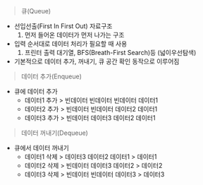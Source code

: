 > 큐(Queue)
- 선입선출(First In First Out) 자료구조
  1. 먼저 들어온 데이터가 먼저 나가는 구조
- 입력 순서대로 데이터 처리가 필요할 때 사용
  1. 프린터 출력 대기열, BFS(Breath-First Search)등 (넓이우선탐색)
- 기본적으로 데이터 추가, 꺼내기, 큐 공간 확인 동작으로 이루어짐

>데이터 추가(Enqueue)
- 큐에 데이터 추가
  - 데이터1 추가 > 빈데이터 빈데이터 빈데이터 데이터1 
  - 데이터2 추가 > 빈데이터 빈데이터 데이터2 데이터1 
  - 데이터3 추가 > 빈데이터 데이터3 데이터2 데이터1 
 
>데이터 꺼내기(Dequeue)
- 큐에서 데이터 꺼내기 
  - 데이터1 삭제 > 데이터3 데이터2 데이터1 > 데이터1
  - 데이터2 삭제 > 빈데이터 데이터3 데이터2 > 데이터2
  - 데이터3 삭제 > 빈데이터 빈데이터 데이터3 > 데이터3